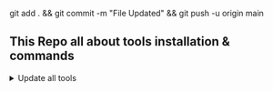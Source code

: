 git add . &&  git commit -m "File Updated" && git push -u origin main

## This Repo all about tools installation & commands

<details>
    <summary>Update all tools</summary>
    
</details>